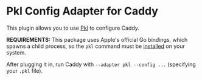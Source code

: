 Pkl Config Adapter for Caddy
================================

This plugin allows you to use [Pkl](https://pkl-lang.org) to configure Caddy.

**REQUIREMENTS:** This package uses Apple's official Go bindings, which spawns a child process, so the `pkl` command must be [installed](https://pkl-lang.org/go/current/quickstart.html) on your system.

After plugging it in, run Caddy with `--adapter pkl --config ...` (specifying your `.pkl` file).
